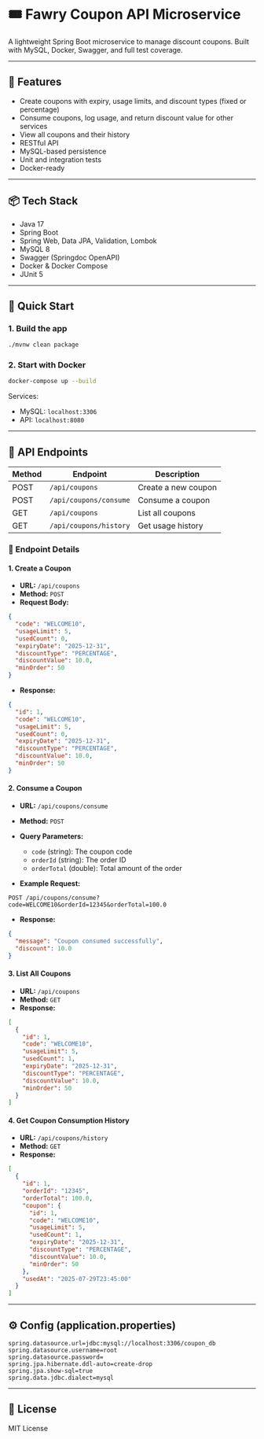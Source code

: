 # 🎟️ Fawry Coupon API Microservice

A lightweight Spring Boot microservice to manage discount coupons. Built with MySQL, Docker, Swagger, and full test coverage.

---

## 🔧 Features

- Create coupons with expiry, usage limits, and discount types (fixed or percentage)
- Consume coupons, log usage, and return discount value for other services
- View all coupons and their history
- RESTful API
- MySQL-based persistence
- Unit and integration tests
- Docker-ready

---

## 📦 Tech Stack

- Java 17
- Spring Boot
- Spring Web, Data JPA, Validation, Lombok
- MySQL 8
- Swagger (Springdoc OpenAPI)
- Docker & Docker Compose
- JUnit 5

---

## 🚀 Quick Start

### 1. Build the app

```bash
./mvnw clean package
```

### 2. Start with Docker

```bash
docker-compose up --build
```

Services:
- MySQL: `localhost:3306`
- API: `localhost:8080`

---


## 📂 API Endpoints

| Method | Endpoint               | Description                |
|--------|------------------------|----------------------------|
| POST   | `/api/coupons`         | Create a new coupon        |
| POST   | `/api/coupons/consume` | Consume a coupon           |
| GET    | `/api/coupons`         | List all coupons           |
| GET    | `/api/coupons/history` | Get usage history          |

### 📌 Endpoint Details

#### 1. **Create a Coupon**
- **URL:** `/api/coupons`
- **Method:** `POST`
- **Request Body:**
```json
{
  "code": "WELCOME10",
  "usageLimit": 5,
  "usedCount": 0,
  "expiryDate": "2025-12-31",
  "discountType": "PERCENTAGE",
  "discountValue": 10.0,
  "minOrder": 50
}
```
- **Response:**
```json
{
  "id": 1,
  "code": "WELCOME10",
  "usageLimit": 5,
  "usedCount": 0,
  "expiryDate": "2025-12-31",
  "discountType": "PERCENTAGE",
  "discountValue": 10.0,
  "minOrder": 50
}
```

#### 2. **Consume a Coupon**
- **URL:** `/api/coupons/consume`
- **Method:** `POST`
- **Query Parameters:**
    - `code` (string): The coupon code
    - `orderId` (string): The order ID
    - `orderTotal` (double): Total amount of the order

- **Example Request:**
```
POST /api/coupons/consume?code=WELCOME10&orderId=12345&orderTotal=100.0
```

- **Response:**
```json
{
  "message": "Coupon consumed successfully",
  "discount": 10.0
}
```

#### 3. **List All Coupons**
- **URL:** `/api/coupons`
- **Method:** `GET`
- **Response:**
```json
[
  {
    "id": 1,
    "code": "WELCOME10",
    "usageLimit": 5,
    "usedCount": 1,
    "expiryDate": "2025-12-31",
    "discountType": "PERCENTAGE",
    "discountValue": 10.0,
    "minOrder": 50
  }
]
```

#### 4. **Get Coupon Consumption History**
- **URL:** `/api/coupons/history`
- **Method:** `GET`
- **Response:**
```json
[
  {
    "id": 1,
    "orderId": "12345",
    "orderTotal": 100.0,
    "coupon": {
      "id": 1,
      "code": "WELCOME10",
      "usageLimit": 5,
      "usedCount": 1,
      "expiryDate": "2025-12-31",
      "discountType": "PERCENTAGE",
      "discountValue": 10.0,
      "minOrder": 50
    },
    "usedAt": "2025-07-29T23:45:00"
  }
]
```

---

## ⚙️ Config (application.properties)

```properties
spring.datasource.url=jdbc:mysql://localhost:3306/coupon_db
spring.datasource.username=root
spring.datasource.password=
spring.jpa.hibernate.ddl-auto=create-drop
spring.jpa.show-sql=true
spring.data.jdbc.dialect=mysql
```

---

## 📄 License

MIT License
